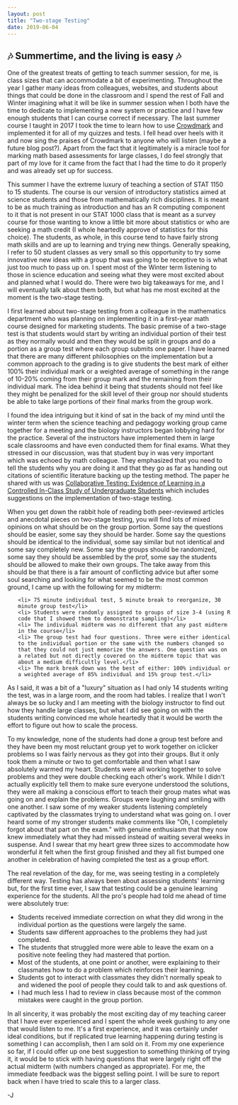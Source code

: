 ```yaml
---
layout: post
title: "Two-stage Testing"
date: 2019-06-04
---
```


## :notes: Summertime, and the living is easy :notes:

One of the greatest treats of getting to teach summer session, for me, is class sizes that can accommodate a bit of experimenting. Throughout the year I gather many ideas from colleagues, websites, and students about things that could be done in the classroom and I spend the rest of Fall and Winter imagining what it will be like in summer session when I both have the time to dedicate to implementing a new system or practice and I have few enough students that I can course correct if necessary. The last summer course I taught in 2017 I took the time to learn how to use [Crowdmark](http://www.crowdmark.com) and implemented it for all of my quizzes and tests. I fell head over heels with it and now sing the praises of Crowdmark to anyone who will listen (maybe a future blog post?). Apart from the fact that it legitimately is a miracle tool for marking math based assessments for large classes, I do feel strongly that part of my love for it came from the fact that I had the time to do it properly and was already set up for success.

This summer I have the extreme luxury of teaching a section of STAT 1150 to 15 students. The course is our version of introductory statistics aimed at science students and those from mathematically rich disciplines. It is meant to be as much training as introduction and has an R computing component to it that is not present in our STAT 1000 class that is meant as a survey course for those wanting to know a little bit more about statistics or who are seeking a math credit (I whole heartedly approve of statistics for this choice). The students, as whole, in this course tend to have fairly strong math skills and are up to learning and trying new things. Generally speaking, I refer to 50 student classes as very small so this opportunity to try some innovative new ideas with a group that was going to be receptive to is what just too much to pass up on. I spent most of the Winter term listening to those in science education and seeing what they were most excited about and planned what I would do. There were two big takeaways for me, and I will eventually talk about them both, but what has me most excited at the moment is the two-stage testing.

I first learned about two-stage testing from a colleague in the mathematics department who was planning on implementing it in a first-year math course designed for marketing students. The basic premise of a two-stage test is that students would start by writing an individual portion of their test as they normally would and then they would be split in groups and do a portion as a group test where each group submits one paper. I have learned that there are many different philosophies on the implementation but a common approach to the grading is to give students the best mark of either 100% their individual mark or a weighted average of something in the range of 10-20% coming from their group mark and the remaining from their individual mark. The idea behind it being that students should not feel like they might be penalized for the skill level of their group nor should students be able to take large portions of their final marks from the group work.

I found the idea intriguing but it kind of sat in the back of my mind until the winter term when the science teaching and pedagogy working group came together for a meeting and the biology instructors began lobbying hard for the practice. Several of the instructors have implemented them in large scale classrooms and have even conducted them for final exams. What they stressed in our discussion, was that student buy in was very important which was echoed by math colleague. They emphasized that you need to tell the students why you are doing it and that they go as far as handing out citations of scientific literature backing up the testing method. The paper he shared with us was [Collaborative Testing: Evidence of Learning in a Controlled In-Class Study of Undergraduate Students](http://www.cwsei.ubc.ca/SEI_research/files/Gilley-Clarkston_2-Stage_Exam_Learning_JCST2014.pdf) which includes suggestions on the implementation of two-stage testing.

When you get down the rabbit hole of reading both peer-reviewed articles and anecdotal pieces on two-stage testing, you will find lots of mixed opinions on what should be on the group portion. Some say the questions should be easier, some say they should be harder. Some say the questions should be identical to the individual, some say similar but not identical and some say completely new. Some say the groups should be randomized, some say they should be assembled by the prof, some say the students should be allowed to make their own groups. The take away from this should be that there is a fair amount of conflicting advice but after some soul searching and looking for what seemed to be the most common ground, I came up with the following for my midterm:

<ul>

    <li> 75 minute individual test, 5 minute break to reorganize, 30 minute group test</li>
    <li> Students were randomly assigned to groups of size 3-4 (using R code that I showed them to demonstrate sampling)</li>
    <li> The individual midterm was no different that any past midterm in the course</li>
    <li> The group test had four questions. Three were either identical to the individual portion or the same with the numbers changed so that they could not just memorize the answers. One question was on a related but not directly covered on the midterm topic that was about a medium difficultly level.</li>
    <li> The mark break down was the best of either: 100% individual or a weighted average of 85% individual and 15% group test.</li>

</ul>

As I said, it was a bit of a "luxury" situation as I had only 14 students writing the test, was in a large room, and the room had tables. I realize that I won't always be so lucky and I am meeting with the biology instructor to find out how they handle large classes, but what I did see going on with the students writing convinced me whole heartedly that it would be worth the effort to figure out how to scale the process.

To my knowledge, none of the students had done a group test before and they have been my most reluctant group yet to work together on iclicker problems so I was fairly nervous as they got into their groups. But it only took them a minute or two to get comfortable and then what I saw absolutely warmed my heart. Students were all working together to solve problems and they were double checking each other's work. While I didn't actually explicitly tell them to make sure everyone understood the solutions, they were all making a conscious effort to teach their group mates what was going on and explain the problems. Groups were laughing and smiling with one another. I saw some of my weaker students listening completely captivated by the classmates trying to understand what was going on. I over heard some of my stronger students make comments like "Oh, I completely forgot about that part on the exam." with genuine enthusiasm that they now knew immediately what they had missed instead of waiting several weeks in suspense. And I swear that my heart grew three sizes to accommodate how wonderful it felt when the first group finished and they all fist bumped one another in celebration of having completed the test as a group effort.

The real revelation of the day, for me, was seeing testing in a completely different way. Testing has always been about assessing students' learning but, for the first time ever, I saw that testing could be a genuine learning experience for the students. All the pro's people had told me ahead of time were absolutely true:

<ul>

  <li> Students received immediate correction on what they did wrong in the individual portion as the questions were largely the same. </li>
  <li> Students saw different approaches to the problems they had just completed.</li>
  <li> The students that struggled more were able to leave the exam on a positive note feeling they had mastered that portion.</li>
  <li> Most of the students, at one point or another, were explaining to their classmates how to do a problem which reinforces their learning.</li>
  <li> Students got to interact with classmates they didn't normally speak to and widened the pool of people they could talk to and ask questions of.</li>
  <li> I had much less I had to review in class because most of the common mistakes were caught in the group portion.</li>
  
</ul>

In all sincerity, it was probably the most exciting day of my teaching career that I have ever experienced and I spent the whole week gushing to any one that would listen to me. It's a first experience, and it was certainly under ideal conditions, but if replicated true learning happening during testing is something I can accomplish, then I am sold on it. From my one experience so far, if I could offer up one best suggestion to something thinking of trying it, it would be to stick with having questions that were largely right off the actual midterm (with numbers changed as appropriate). For me, the immediate feedback was the biggest selling point. I will be sure to report back when I have tried to scale this to a larger class.

-J
